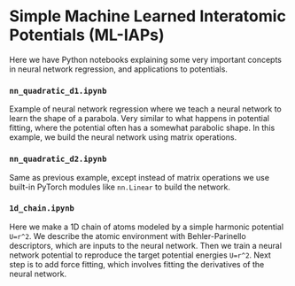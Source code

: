 # Simple Machine Learned Interatomic Potentials (ML-IAPs)

Here we have Python notebooks explaining some very important concepts in neural network regression, and applications to potentials.

### `nn_quadratic_d1.ipynb`

Example of neural network regression where we teach a neural network to learn the shape of a parabola. Very similar to what happens in potential fitting, where the potential often has a somewhat parabolic shape. In this example, we build the neural network using matrix operations.

### `nn_quadratic_d2.ipynb`

Same as previous example, except instead of matrix operations we use built-in PyTorch modules like `nn.Linear` to build the network.

### `1d_chain.ipynb`

Here we make a 1D chain of atoms modeled by a simple harmonic potential `U=r^2`. We describe the atomic environment with Behler-Parinello descriptors, which are inputs to the neural network. Then we train a neural network potential to reproduce the target potential energies `U=r^2`. Next step is to add force fitting, which involves fitting the derivatives of the neural network. 
